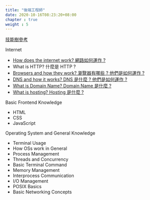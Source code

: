```yaml
---
title: "後端工程師"
date: 2020-10-16T08:23:20+08:00
chapter : true
weight : 5
---
```


[技能樹參考](https://github.com/kamranahmedse/developer-roadmap/blob/master/img/backend.png?year-2020-2)

Internet

* [How does the internet work? 網路如何運作 ?](/posts/roadmap-developer/backend/internet/how-does-the-internet-work)
* What is HTTP? 什麼是 HTTP ?
* [Browsers and how they work? 瀏覽器有哪些 ? 他們是如何運作 ?](/posts/roadmap-developer/backend/internet/browsers-and-how-they-work)
* [DNS and how it works? DNS 是什麼 ? 他們是如何運作 ?](/posts/roadmap-developer/backend/internet/dns-and-how-it-works)
* [What is Domain Name? Domain Name 是什麼 ?](/posts/roadmap-developer/backend/internet/what-is-domain-name)
* [What is hosting? Hosting 是什麼 ?](/posts/roadmap-developer/backend/internet/what-is-hosting)

Basic Frontend Knowledge

* HTML
* CSS
* JavaScript

Operating System and General Knowledge

* Terminal Usage
* How OSs work in General
* Process Management
* Threads and Concurrency
* Basic Terminal Command
* Memory Management
* Interprocess Communication
* I/O Management
* POSIX Basics
* Basic Networking Concepts